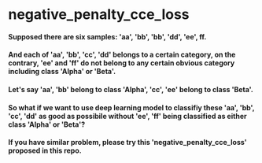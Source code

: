 # negative_penalty_cce_loss

#### Supposed there are six samples: 'aa', 'bb', 'bb', 'dd', 'ee', ff. 

#### And each of 'aa', 'bb', 'cc', 'dd' belongs to a certain category, on the contrary, 'ee' and 'ff' do not belong to any certain obvious category including class 'Alpha' or 'Beta'. 

#### Let's say 'aa', 'bb' belong to class 'Alpha', 'cc', 'ee' belong to class 'Beta'.

#### So what if we want to use deep learning model to classifiy these 'aa', 'bb', 'cc', 'dd' as good as possibile without 'ee', 'ff' being classified as either class 'Alpha' or 'Beta'?

#### If you have similar problem, please try this 'negative_penalty_cce_loss' proposed in this repo.
